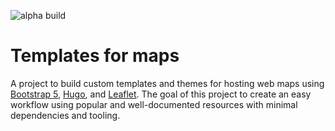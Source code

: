 ![alpha build](https://img.shields.io/badge/alpha-0.0.2-blue)

# Templates for maps

A project to build custom templates and themes for hosting web maps using [Bootstrap 5](https://getbootstrap.com/), [Hugo](https://gohugo.io/), and [Leaflet](https://leafletjs.com/). The goal of this project to create an easy workflow using popular and well-documented resources with minimal dependencies and tooling. 

